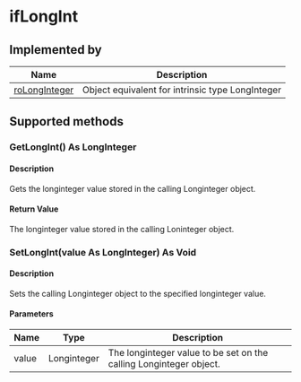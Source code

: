 ifLongInt
=========

Implemented by
--------------

| Name | Description |
| --- | --- |
| [roLongInteger](/docs/references/brightscript/components/rolonginteger.md "roLongInteger") | Object equivalent for intrinsic type LongInteger |

Supported methods
-----------------

### GetLongInt() As LongInteger

#### Description

Gets the longinteger value stored in the calling Longinteger object.

#### Return Value

The longinteger value stored in the calling Loninteger object.

### SetLongInt(value As LongInteger) As Void

#### Description

Sets the calling Longinteger object to the specified longinteger value.

#### Parameters

| Name | Type | Description |
| --- | --- | --- |
| value | Longinteger | The longinteger value to be set on the calling Longinteger object. |